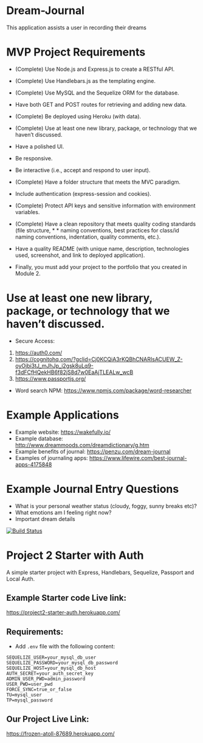 # Dream-Journal
This application assists a user in recording their dreams 

# MVP Project Requirements

* (Complete) Use Node.js and Express.js to create a RESTful API.
* (Complete) Use Handlebars.js as the templating engine.
* (Complete) Use MySQL and the Sequelize ORM for the database.

* Have both GET and POST routes for retrieving and adding new data.
* (Complete) Be deployed using Heroku (with data).
* (Complete) Use at least one new library, package, or technology that we haven’t discussed.
* Have a polished UI.
* Be responsive.
* Be interactive (i.e., accept and respond to user input).
* (Complete) Have a folder structure that meets the MVC paradigm.
* Include authentication (express-session and cookies).
* (Complete) Protect API keys and sensitive information with environment variables.
* (Complete) Have a clean repository that meets quality coding standards (file structure, * * naming conventions, best practices for class/id naming conventions, indentation, quality comments, etc.).
* Have a quality README (with unique name, description, technologies used, screenshot, and link to deployed application).
* Finally, you must add your project to the portfolio that you created in Module 2.

# Use at least one new library, package, or technology that we haven’t discussed.
* Secure Access: 
1. https://auth0.com/
2. https://cognitohq.com/?gclid=Cj0KCQiA3rKQBhCNARIsACUEW_Z-oyOjbi3tJ_mJhJp_i2gsk8uLq9-f3dFCfHQekHB6f82jS8d7w0EaAjTLEALw_wcB
3. https://www.passportjs.org/

* Word search NPM: https://www.npmjs.com/package/word-researcher

# Example Applications
* Example website: https://wakefully.io/
* Example database: http://www.dreammoods.com/dreamdictionary/g.htm
* Example benefits of journal: https://penzu.com/dream-journal
* Examples of journaling apps: https://www.lifewire.com/best-journal-apps-4175848

# Example Journal Entry Questions
* What is your personal weather status (cloudy, foggy, sunny breaks etc)?
* What emotions am I feeling right now?
* Important dream details

[![Build Status](https://travis-ci.com/alperg/project2-starter-auth.svg?branch=master)](https://travis-ci.com/alperg/project2-starter-auth)

# Project 2 Starter with Auth

A simple starter project with Express, Handlebars, Sequelize, Passport and Local Auth.

## Example Starter code Live link:
https://project2-starter-auth.herokuapp.com/

## Requirements:

* Add `.env` file with the following content:

```
SEQUELIZE_USER=your_mysql_db_user
SEQUELIZE_PASSWORD=your_mysql_db_password
SEQUELIZE_HOST=your_mysql_db_host
AUTH_SECRET=your_auth_secret_key
ADMIN_USER_PWD=admin_password
USER_PWD=user_pwd
FORCE_SYNC=true_or_false
TU=mysql_user
TP=mysql_password
```

## Our Project Live Link: 
https://frozen-atoll-87689.herokuapp.com/


